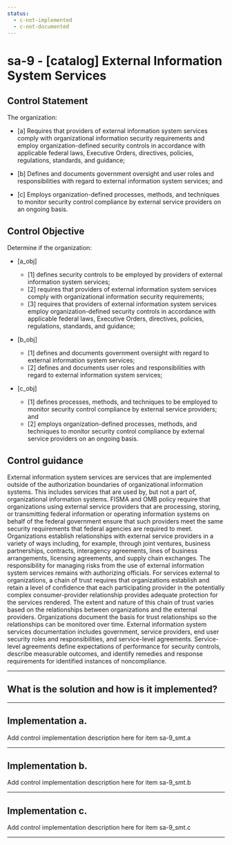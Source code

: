 ```yaml
---
status:
  - c-not-implemented
  - c-not-documented
---
```


# sa-9 - \[catalog\] External Information System Services

## Control Statement

The organization:

- \[a\] Requires that providers of external information system services comply with organizational information security requirements and employ organization-defined security controls in accordance with applicable federal laws, Executive Orders, directives, policies, regulations, standards, and guidance;

- \[b\] Defines and documents government oversight and user roles and responsibilities with regard to external information system services; and

- \[c\] Employs organization-defined processes, methods, and techniques to monitor security control compliance by external service providers on an ongoing basis.

## Control Objective

Determine if the organization:

- \[a_obj\]

  - \[1\] defines security controls to be employed by providers of external information system services;
  - \[2\] requires that providers of external information system services comply with organizational information security requirements;
  - \[3\] requires that providers of external information system services employ organization-defined security controls in accordance with applicable federal laws, Executive Orders, directives, policies, regulations, standards, and guidance;

- \[b_obj\]

  - \[1\] defines and documents government oversight with regard to external information system services;
  - \[2\] defines and documents user roles and responsibilities with regard to external information system services;

- \[c_obj\]

  - \[1\] defines processes, methods, and techniques to be employed to monitor security control compliance by external service providers; and
  - \[2\] employs organization-defined processes, methods, and techniques to monitor security control compliance by external service providers on an ongoing basis.

## Control guidance

External information system services are services that are implemented outside of the authorization boundaries of organizational information systems. This includes services that are used by, but not a part of, organizational information systems. FISMA and OMB policy require that organizations using external service providers that are processing, storing, or transmitting federal information or operating information systems on behalf of the federal government ensure that such providers meet the same security requirements that federal agencies are required to meet. Organizations establish relationships with external service providers in a variety of ways including, for example, through joint ventures, business partnerships, contracts, interagency agreements, lines of business arrangements, licensing agreements, and supply chain exchanges. The responsibility for managing risks from the use of external information system services remains with authorizing officials. For services external to organizations, a chain of trust requires that organizations establish and retain a level of confidence that each participating provider in the potentially complex consumer-provider relationship provides adequate protection for the services rendered. The extent and nature of this chain of trust varies based on the relationships between organizations and the external providers. Organizations document the basis for trust relationships so the relationships can be monitored over time. External information system services documentation includes government, service providers, end user security roles and responsibilities, and service-level agreements. Service-level agreements define expectations of performance for security controls, describe measurable outcomes, and identify remedies and response requirements for identified instances of noncompliance.

______________________________________________________________________

## What is the solution and how is it implemented?

<!-- Please leave this section blank and enter implementation details in the parts below. -->

______________________________________________________________________

## Implementation a.

Add control implementation description here for item sa-9_smt.a

______________________________________________________________________

## Implementation b.

Add control implementation description here for item sa-9_smt.b

______________________________________________________________________

## Implementation c.

Add control implementation description here for item sa-9_smt.c

______________________________________________________________________

